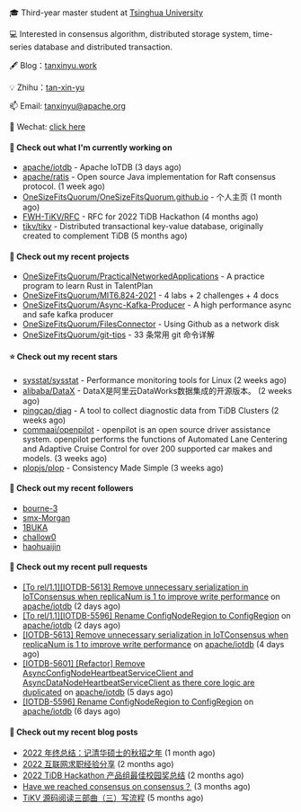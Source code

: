 🎓 Third-year master student at [Tsinghua University](https://www.tsinghua.edu.cn/)

💻 Interested in consensus algorithm, distributed storage system, time-series database and distributed transaction.

🖋 Blog：[tanxinyu.work](https://tanxinyu.work)

💡 Zhihu：[tan-xin-yu](https://www.zhihu.com/people/tan-xin-yu-22)

📫 Email: [tanxinyu@apache.org](mailto:tanxinyu@apache.org)

💬 Wechat: [click here](https://github.com/LebronAl/LebronAl/issues/1)

#### 👷 Check out what I'm currently working on

- [apache/iotdb](https://github.com/apache/iotdb) - Apache IoTDB (3 days ago)
- [apache/ratis](https://github.com/apache/ratis) - Open source Java implementation for Raft consensus protocol. (1 week ago)
- [OneSizeFitsQuorum/OneSizeFitsQuorum.github.io](https://github.com/OneSizeFitsQuorum/OneSizeFitsQuorum.github.io) - 个人主页 (1 month ago)
- [FWH-TiKV/RFC](https://github.com/FWH-TiKV/RFC) - RFC for 2022 TiDB Hackathon (4 months ago)
- [tikv/tikv](https://github.com/tikv/tikv) - Distributed transactional key-value database, originally created to complement TiDB (5 months ago)

#### 🌱 Check out my recent projects

- [OneSizeFitsQuorum/PracticalNetworkedApplications](https://github.com/OneSizeFitsQuorum/PracticalNetworkedApplications) - A practice program to learn Rust in TalentPlan
- [OneSizeFitsQuorum/MIT6.824-2021](https://github.com/OneSizeFitsQuorum/MIT6.824-2021) - 4 labs &#43; 2 challenges &#43; 4 docs
- [OneSizeFitsQuorum/Async-Kafka-Producer](https://github.com/OneSizeFitsQuorum/Async-Kafka-Producer) - A high performance async and safe kafka producer
- [OneSizeFitsQuorum/FilesConnector](https://github.com/OneSizeFitsQuorum/FilesConnector) - Using Github as a network disk
- [OneSizeFitsQuorum/git-tips](https://github.com/OneSizeFitsQuorum/git-tips) - 33 条常用 git 命令详解

#### ⭐ Check out my recent stars

- [sysstat/sysstat](https://github.com/sysstat/sysstat) - Performance monitoring tools for Linux (2 weeks ago)
- [alibaba/DataX](https://github.com/alibaba/DataX) - DataX是阿里云DataWorks数据集成的开源版本。 (2 weeks ago)
- [pingcap/diag](https://github.com/pingcap/diag) - A tool to collect diagnostic data from TiDB Clusters (2 weeks ago)
- [commaai/openpilot](https://github.com/commaai/openpilot) - openpilot is an open source driver assistance system. openpilot performs the functions of Automated Lane Centering and Adaptive Cruise Control for over 200 supported car makes and models. (3 weeks ago)
- [plopjs/plop](https://github.com/plopjs/plop) - Consistency Made Simple (3 weeks ago)

#### 👯 Check out my recent followers

- [bourne-3](https://github.com/bourne-3)
- [smx-Morgan](https://github.com/smx-Morgan)
- [1BUKA](https://github.com/1BUKA)
- [challow0](https://github.com/challow0)
- [haohuaijin](https://github.com/haohuaijin)

#### 🔨 Check out my recent pull requests

- [[To rel/1.1][IOTDB-5613] Remove unnecessary serialization in IoTConsensus when replicaNum is 1 to improve write performance](https://github.com/apache/iotdb/pull/9216) on [apache/iotdb](https://github.com/apache/iotdb) (2 days ago)
- [[To rel/1.1][IOTDB-5596] Rename ConfigNodeRegion to ConfigRegion](https://github.com/apache/iotdb/pull/9215) on [apache/iotdb](https://github.com/apache/iotdb) (2 days ago)
- [[IOTDB-5613] Remove unnecessary serialization in IoTConsensus when replicaNum is 1 to improve write performance](https://github.com/apache/iotdb/pull/9204) on [apache/iotdb](https://github.com/apache/iotdb) (4 days ago)
- [[IOTDB-5601] [Refactor] Remove AsyncConfigNodeHeartbeatServiceClient and AsyncDataNodeHeartbeatServiceClient as there core logic are duplicated](https://github.com/apache/iotdb/pull/9180) on [apache/iotdb](https://github.com/apache/iotdb) (5 days ago)
- [[IOTDB-5596] Rename ConfigNodeRegion to ConfigRegion](https://github.com/apache/iotdb/pull/9168) on [apache/iotdb](https://github.com/apache/iotdb) (6 days ago)

#### 📜 Check out my recent blog posts

- [2022 年终总结：记清华硕士的秋招之年](https://tanxinyu.work/2022-annual-summary/) (1 month ago)
- [2022 互联网求职经验分享](https://tanxinyu.work/2022-internet-job-hunting-experience-sharing/) (2 months ago)
- [2022 TiDB Hackathon 产品组最佳校园奖总结](https://tanxinyu.work/2022-tidb-hackathon/) (2 months ago)
- [Have we reached consensus on consensus？](https://tanxinyu.work/have-we-reached-consensus-on-consensus/) (3 months ago)
- [TiKV 源码阅读三部曲（三）写流程](https://tanxinyu.work/tikv-source-code-reading-write/) (5 months ago)
